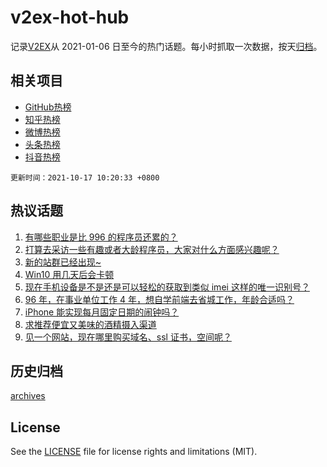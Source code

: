 # v2ex-hot-hub

 记录[V2EX](https://www.v2ex.com/)从 2021-01-06 日至今的热门话题。每小时抓取一次数据，按天[归档](archives)。
 
 ## 相关项目

- [GitHub热榜](https://github.com/snaildev/github-hot-hub)
- [知乎热榜](https://github.com/snaildev/zhihu-hot-hub)
- [微博热榜](https://github.com/snaildev/weibo-hot-hub)
- [头条热榜](https://github.com/snaildev/toutiao-hot-hub)
- [抖音热榜](https://github.com/snaildev/douyin-hot-hub)


 `更新时间：2021-10-17 10:20:33 +0800`

## 热议话题

1. [有哪些职业是比 996 的程序员还累的？](https://www.v2ex.com/t/808245)
1. [打算去采访一些有趣或者大龄程序员，大家对什么方面感兴趣呢？](https://www.v2ex.com/t/808199)
1. [新的站群已经出现~](https://www.v2ex.com/t/808259)
1. [Win10 用几天后会卡顿](https://www.v2ex.com/t/808194)
1. [现在手机设备是不是还是可以轻松的获取到类似 imei 这样的唯一识别号？](https://www.v2ex.com/t/808171)
1. [96 年，在事业单位工作 4 年，想自学前端去省城工作，年龄合适吗？](https://www.v2ex.com/t/808228)
1. [iPhone 能实现每月固定日期的闹钟吗？](https://www.v2ex.com/t/808217)
1. [求推荐便宜又美味的酒精摄入渠道](https://www.v2ex.com/t/808243)
1. [见一个网站，现在哪里购买域名、ssl 证书，空间呢？](https://www.v2ex.com/t/808214)

## 历史归档

[archives](archives)

## License

See the [LICENSE](LICENSE) file for license rights and limitations (MIT).
